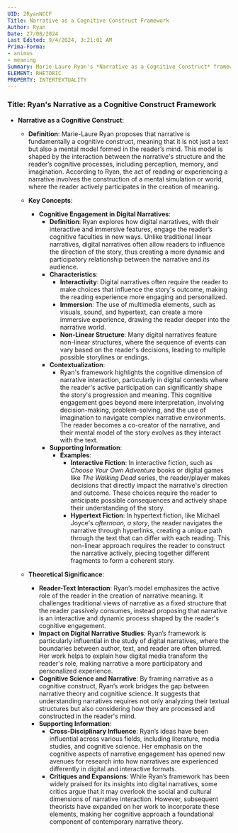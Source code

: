 ```yaml
---
UID: 2RyanNCCF
Title: Narrative as a Cognitive Construct Framework
Author: Ryan
Date: 27/08/2024
Last Edited: 9/4/2024, 3:21:01 AM
Prima-Forma:
- animus
- meaning
Summary: Marie-Laure Ryan's *Narrative as a Cognitive Construct* framework views narrative as a mental model shaped by reader interaction with the text. In digital narratives, this engagement is heightened through interactivity and non-linear structures, positioning the reader as a co-creator of meaning, a concept that bridges narrative theory and cognitive science.
ELEMENT: RHETORIC
PROPERTY: INTERTEXTUALITY
---
```

### Title: **Ryan's Narrative as a Cognitive Construct Framework**

- **Narrative as a Cognitive Construct**:
  - **Definition**: Marie-Laure Ryan proposes that narrative is fundamentally a cognitive construct, meaning that it is not just a text but also a mental model formed in the reader’s mind. This model is shaped by the interaction between the narrative's structure and the reader’s cognitive processes, including perception, memory, and imagination. According to Ryan, the act of reading or experiencing a narrative involves the construction of a mental simulation or world, where the reader actively participates in the creation of meaning.
  
  - **Key Concepts**:
    - **Cognitive Engagement in Digital Narratives**:
      - **Definition**: Ryan explores how digital narratives, with their interactive and immersive features, engage the reader’s cognitive faculties in new ways. Unlike traditional linear narratives, digital narratives often allow readers to influence the direction of the story, thus creating a more dynamic and participatory relationship between the narrative and its audience.
      - **Characteristics**:
        - **Interactivity**: Digital narratives often require the reader to make choices that influence the story's outcome, making the reading experience more engaging and personalized.
        - **Immersion**: The use of multimedia elements, such as visuals, sound, and hypertext, can create a more immersive experience, drawing the reader deeper into the narrative world.
        - **Non-Linear Structure**: Many digital narratives feature non-linear structures, where the sequence of events can vary based on the reader's decisions, leading to multiple possible storylines or endings.
      - **Contextualization**:
        - Ryan's framework highlights the cognitive dimension of narrative interaction, particularly in digital contexts where the reader's active participation can significantly shape the story's progression and meaning. This cognitive engagement goes beyond mere interpretation, involving decision-making, problem-solving, and the use of imagination to navigate complex narrative environments. The reader becomes a co-creator of the narrative, and their mental model of the story evolves as they interact with the text.
      - **Supporting Information**:
        - **Examples**:
          - **Interactive Fiction**: In interactive fiction, such as *Choose Your Own Adventure* books or digital games like *The Walking Dead* series, the reader/player makes decisions that directly impact the narrative's direction and outcome. These choices require the reader to anticipate possible consequences and actively shape their understanding of the story.
          - **Hypertext Fiction**: In hypertext fiction, like Michael Joyce's *afternoon, a story*, the reader navigates the narrative through hyperlinks, creating a unique path through the text that can differ with each reading. This non-linear approach requires the reader to construct the narrative actively, piecing together different fragments to form a coherent story.
    
  - **Theoretical Significance**:
    - **Reader-Text Interaction**: Ryan’s model emphasizes the active role of the reader in the creation of narrative meaning. It challenges traditional views of narrative as a fixed structure that the reader passively consumes, instead proposing that narrative is an interactive and dynamic process shaped by the reader's cognitive engagement.
    - **Impact on Digital Narrative Studies**: Ryan’s framework is particularly influential in the study of digital narratives, where the boundaries between author, text, and reader are often blurred. Her work helps to explain how digital media transform the reader's role, making narrative a more participatory and personalized experience.
    - **Cognitive Science and Narrative**: By framing narrative as a cognitive construct, Ryan’s work bridges the gap between narrative theory and cognitive science. It suggests that understanding narratives requires not only analyzing their textual structures but also considering how they are processed and constructed in the reader's mind.
    - **Supporting Information**:
      - **Cross-Disciplinary Influence**: Ryan’s ideas have been influential across various fields, including literature, media studies, and cognitive science. Her emphasis on the cognitive aspects of narrative engagement has opened new avenues for research into how narratives are experienced differently in digital and interactive formats.
      - **Critiques and Expansions**: While Ryan’s framework has been widely praised for its insights into digital narratives, some critics argue that it may overlook the social and cultural dimensions of narrative interaction. However, subsequent theorists have expanded on her work to incorporate these elements, making her cognitive approach a foundational component of contemporary narrative theory.